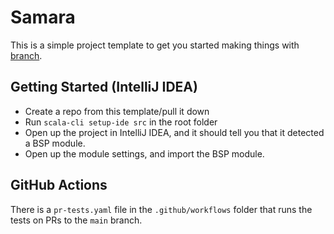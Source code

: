 # Samara

This is a simple project template to get you started making things
with [branch](https://github.com/wishingtreedev/branch).

## Getting Started (IntelliJ IDEA)

- Create a repo from this template/pull it down
- Run `scala-cli setup-ide src` in the root folder
- Open up the project in IntelliJ IDEA, and it should tell you that it detected a BSP module.
- Open up the module settings, and import the BSP module.

## GitHub Actions

There is a `pr-tests.yaml` file in the `.github/workflows` folder that runs the tests on PRs to the `main` branch.